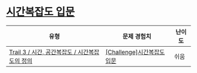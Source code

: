 # [시간복잡도 입문](https://www.codetree.ai/trails/complete/curated-cards/challenge-time-complexity-1)

|유형|문제 경험치|난이도|
|---|---|---|
|[Trail 3 / 시간, 공간복잡도 / 시간복잡도의 정의](https://www.codetree.ai/trail-info/novice-high/)|[[Challenge]시간복잡도 입문](https://www.codetree.ai/trails/complete/curated-cards/challenge-time-complexity-1/)|쉬움|

